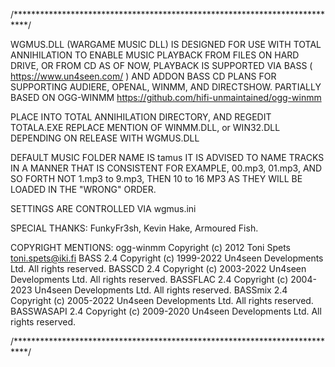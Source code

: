  /***************************************************************************/

 WGMUS.DLL (WARGAME MUSIC DLL) IS DESIGNED FOR USE WITH TOTAL ANNIHILATION TO ENABLE MUSIC PLAYBACK FROM FILES ON HARD DRIVE, OR FROM CD AS OF NOW, PLAYBACK IS SUPPORTED VIA BASS ( https://www.un4seen.com/ ) AND ADDON BASS CD PLANS FOR SUPPORTING AUDIERE, OPENAL, WINMM, AND DIRECTSHOW. PARTIALLY BASED ON OGG-WINMM https://github.com/hifi-unmaintained/ogg-winmm

 PLACE INTO TOTAL ANNIHILATION DIRECTORY, AND REGEDIT TOTALA.EXE REPLACE MENTION OF WINMM.DLL, or WIN32.DLL DEPENDING ON RELEASE WITH WGMUS.DLL

 DEFAULT MUSIC FOLDER NAME IS tamus IT IS ADVISED TO NAME TRACKS IN A MANNER THAT IS CONSISTENT FOR EXAMPLE, 00.mp3, 01.mp3, AND SO FORTH NOT 1.mp3 to 9.mp3, THEN 10 to 16 MP3 AS THEY WILL BE LOADED IN THE "WRONG" ORDER.

 SETTINGS ARE CONTROLLED VIA wgmus.ini
 
 SPECIAL THANKS:
 FunkyFr3sh,
 Kevin Hake,
 Armoured Fish.
 
 COPYRIGHT MENTIONS:
 ogg-winmm
 Copyright (c) 2012 Toni Spets <toni.spets@iki.fi>
 BASS 2.4
 Copyright (c) 1999-2022 Un4seen Developments Ltd. All rights reserved.	
 BASSCD 2.4
 Copyright (c) 2003-2022 Un4seen Developments Ltd. All rights reserved.
 BASSFLAC 2.4
 Copyright (c) 2004-2023 Un4seen Developments Ltd. All rights reserved.
 BASSmix 2.4
 Copyright (c) 2005-2022 Un4seen Developments Ltd. All rights reserved.
 BASSWASAPI 2.4
 Copyright (c) 2009-2020 Un4seen Developments Ltd. All rights reserved.
 
 /***************************************************************************/